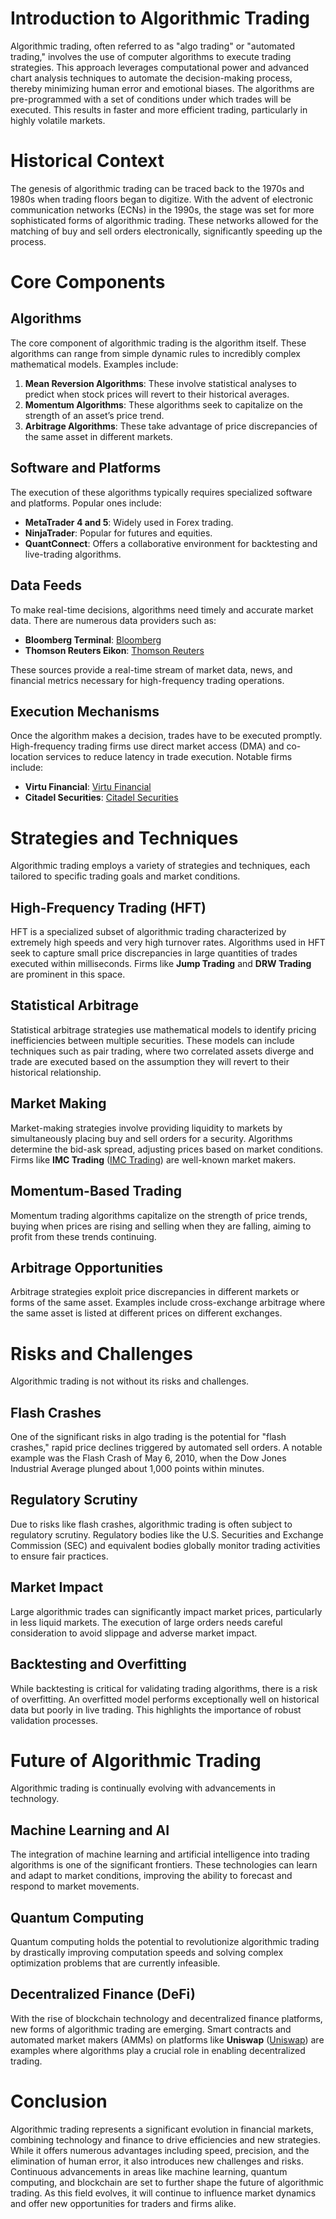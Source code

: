 # Introduction to Algorithmic Trading

Algorithmic trading, often referred to as "algo trading" or "automated trading," involves the use of computer algorithms to execute trading strategies. This approach leverages computational power and advanced chart analysis techniques to automate the decision-making process, thereby minimizing human error and emotional biases. The algorithms are pre-programmed with a set of conditions under which trades will be executed. This results in faster and more efficient trading, particularly in highly volatile markets. 

# Historical Context

The genesis of algorithmic trading can be traced back to the 1970s and 1980s when trading floors began to digitize. With the advent of electronic communication networks (ECNs) in the 1990s, the stage was set for more sophisticated forms of algorithmic trading. These networks allowed for the matching of buy and sell orders electronically, significantly speeding up the process. 

# Core Components

## Algorithms

The core component of algorithmic trading is the algorithm itself. These algorithms can range from simple dynamic rules to incredibly complex mathematical models. Examples include:

1. **Mean Reversion Algorithms**: These involve statistical analyses to predict when stock prices will revert to their historical averages.
2. **Momentum Algorithms**: These algorithms seek to capitalize on the strength of an asset’s price trend.
3. **Arbitrage Algorithms**: These take advantage of price discrepancies of the same asset in different markets.

## Software and Platforms

The execution of these algorithms typically requires specialized software and platforms. Popular ones include:

- **MetaTrader 4 and 5**: Widely used in Forex trading.
- **NinjaTrader**: Popular for futures and equities.
- **QuantConnect**: Offers a collaborative environment for backtesting and live-trading algorithms.

## Data Feeds

To make real-time decisions, algorithms need timely and accurate market data. There are numerous data providers such as:

- **Bloomberg Terminal**: [Bloomberg](https://www.bloomberg.com/professional/solution/bloomberg-terminal/)
- **Thomson Reuters Eikon**: [Thomson Reuters](https://www.refinitiv.com/en/products/eikon-trading-software)

These sources provide a real-time stream of market data, news, and financial metrics necessary for high-frequency trading operations.

## Execution Mechanisms

Once the algorithm makes a decision, trades have to be executed promptly. High-frequency trading firms use direct market access (DMA) and co-location services to reduce latency in trade execution. Notable firms include:

- **Virtu Financial**: [Virtu Financial](https://www.virtu.com/)
- **Citadel Securities**: [Citadel Securities](https://www.citadelsecurities.com/)

# Strategies and Techniques

Algorithmic trading employs a variety of strategies and techniques, each tailored to specific trading goals and market conditions.

## High-Frequency Trading (HFT)

HFT is a specialized subset of algorithmic trading characterized by extremely high speeds and very high turnover rates. Algorithms used in HFT seek to capture small price discrepancies in large quantities of trades executed within milliseconds. Firms like **Jump Trading** and **DRW Trading** are prominent in this space. 

## Statistical Arbitrage

Statistical arbitrage strategies use mathematical models to identify pricing inefficiencies between multiple securities. These models can include techniques such as pair trading, where two correlated assets diverge and trade are executed based on the assumption they will revert to their historical relationship.

## Market Making

Market-making strategies involve providing liquidity to markets by simultaneously placing buy and sell orders for a security. Algorithms determine the bid-ask spread, adjusting prices based on market conditions. Firms like **IMC Trading** ([IMC Trading](https://www.imc.com/us/)) are well-known market makers.

## Momentum-Based Trading

Momentum trading algorithms capitalize on the strength of price trends, buying when prices are rising and selling when they are falling, aiming to profit from these trends continuing.

## Arbitrage Opportunities

Arbitrage strategies exploit price discrepancies in different markets or forms of the same asset. Examples include cross-exchange arbitrage where the same asset is listed at different prices on different exchanges.

# Risks and Challenges

Algorithmic trading is not without its risks and challenges.

## Flash Crashes

One of the significant risks in algo trading is the potential for "flash crashes," rapid price declines triggered by automated sell orders. A notable example was the Flash Crash of May 6, 2010, when the Dow Jones Industrial Average plunged about 1,000 points within minutes.

## Regulatory Scrutiny

Due to risks like flash crashes, algorithmic trading is often subject to regulatory scrutiny. Regulatory bodies like the U.S. Securities and Exchange Commission (SEC) and equivalent bodies globally monitor trading activities to ensure fair practices.

## Market Impact

Large algorithmic trades can significantly impact market prices, particularly in less liquid markets. The execution of large orders needs careful consideration to avoid slippage and adverse market impact.

## Backtesting and Overfitting

While backtesting is critical for validating trading algorithms, there is a risk of overfitting. An overfitted model performs exceptionally well on historical data but poorly in live trading. This highlights the importance of robust validation processes.

# Future of Algorithmic Trading

Algorithmic trading is continually evolving with advancements in technology.

## Machine Learning and AI

The integration of machine learning and artificial intelligence into trading algorithms is one of the significant frontiers. These technologies can learn and adapt to market conditions, improving the ability to forecast and respond to market movements.

## Quantum Computing

Quantum computing holds the potential to revolutionize algorithmic trading by drastically improving computation speeds and solving complex optimization problems that are currently infeasible.

## Decentralized Finance (DeFi)

With the rise of blockchain technology and decentralized finance platforms, new forms of algorithmic trading are emerging. Smart contracts and automated market makers (AMMs) on platforms like **Uniswap** ([Uniswap](https://uniswap.org/)) are examples where algorithms play a crucial role in enabling decentralized trading.

# Conclusion

Algorithmic trading represents a significant evolution in financial markets, combining technology and finance to drive efficiencies and new strategies. While it offers numerous advantages including speed, precision, and the elimination of human error, it also introduces new challenges and risks. Continuous advancements in areas like machine learning, quantum computing, and blockchain are set to further shape the future of algorithmic trading. As this field evolves, it will continue to influence market dynamics and offer new opportunities for traders and firms alike.